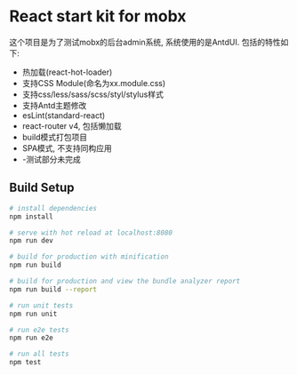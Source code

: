 # React start kit for mobx

这个项目是为了测试mobx的后台admin系统, 系统使用的是AntdUI. 包括的特性如下: 

- 热加载(react-hot-loader)
- 支持CSS Module(命名为xx.module.css)
- 支持css/less/sass/scss/styl/stylus样式
- 支持Antd主题修改
- esLint(standard-react)
- react-router v4, 包括懒加载
- build模式打包项目
- SPA模式, 不支持同构应用
- -测试部分未完成

## Build Setup

``` bash
# install dependencies
npm install

# serve with hot reload at localhost:8080
npm run dev

# build for production with minification
npm run build

# build for production and view the bundle analyzer report
npm run build --report

# run unit tests
npm run unit

# run e2e tests
npm run e2e

# run all tests
npm test
```


